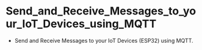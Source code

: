 # Send_and_Receive_Messages_to_your_IoT_Devices_using_MQTT

- Send and Receive Messages to your IoT Devices (ESP32) using MQTT.
